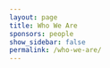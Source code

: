 ```yaml
---
layout: page
title: Who We Are
sponsors: people
show_sidebar: false
permalink: /who-we-are/
---
```


<!-- edit content in people.yml -->
